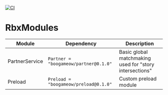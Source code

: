 [![CI](https://github.com/boogameow/rbxmodules/actions/workflows/ci.yaml/badge.svg)](https://github.com/boogameow/rbxmodules/actions/workflows/ci.yaml)

# RbxModules

| Module | Dependency | Description |
| -- | -- | -- |
| PartnerService | `Partner = "boogameow/partner@0.1.0"` | Basic global matchmaking used for "story intersections" |
| Preload | `Preload = "boogameow/preload@0.1.0"` | Custom preload module |
